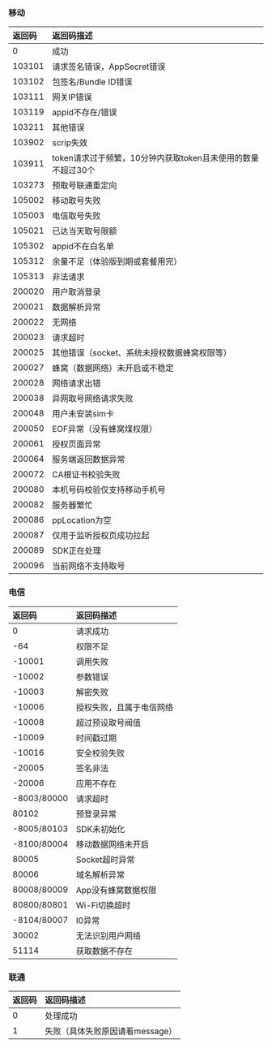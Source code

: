 ### 移动
| 返回码 | 返回码描述                                                   |
| :----- | :----------------------------------------------------------- |
| 0      | 成功                                                         |
| 103101 | 请求签名错误，AppSecret错误                                  |
| 103102 | 包签名/Bundle ID错误                                         |
| 103111 | 网关IP错误                                                   |
| 103119 | appid不存在/错误                                             |
| 103211 | 其他错误                                                     |
| 103902 | scrip失效                                                    |
| 103911 | token请求过于频繁，10分钟内获取token且未使用的数量不超过30个 |
| 103273 | 预取号联通重定向                                             |
| 105002 | 移动取号失败                                                 |
| 105003 | 电信取号失败                                                 |
| 105021 | 已达当天取号限额                                             |
| 105302 | appid不在白名单                                              |
| 105312 | 余量不足（体验版到期或套餐用完）                             |
| 105313 | 非法请求                                                     |
| 200020 | 用户取消登录                                                 |
| 200021 | 数据解析异常                                                 |
| 200022 | 无网络                                                       |
| 200023 | 请求超时                                                     |
| 200025 | 其他错误（socket、系统未授权数据蜂窝权限等）                 |
| 200027 | 蜂窝（数据网络）未开启或不稳定                               |
| 200028 | 网络请求出错                                                 |
| 200038 | 异网取号网络请求失败                                         |
| 200048 | 用户未安装sim卡                                              |
| 200050 | EOF异常（没有蜂窝煤权限）                                    |
| 200061 | 授权页面异常                                                 |
| 200064 | 服务端返回数据异常                                           |
| 200072 | CA根证书校验失败                                             |
| 200080 | 本机号码校验仅支持移动手机号                                 |
| 200082 | 服务器繁忙                                                   |
| 200086 | ppLocation为空                                               |
| 200087 | 仅用于监听授权页成功拉起                                     |
| 200089 | SDK正在处理                                                  |
| 200096 | 当前网络不支持取号                                           |

### 电信

| 返回码      | 返回码描述               |
| :---------- | :----------------------- |
| 0           | 请求成功                 |
| -64         | 权限不足                 |
| -10001      | 调用失败                 |
| -10002      | 参数错误                 |
| -10003      | 解密失败                 |
| -10006      | 授权失败，且属于电信网络 |
| -10008      | 超过预设取号阀值         |
| -10009      | 时间戳过期               |
| -10016      | 安全校验失败             |
| -20005      | 签名非法                 |
| -20006      | 应用不存在               |
| -8003/80000 | 请求超时                 |
| 80102       | 预登录异常               |
| -8005/80103 | SDK未初始化              |
| -8100/80004 | 移动数据网络未开启       |
| 80005       | Socket超时异常           |
| 80006       | 域名解析异常             |
| 80008/80009 | App没有蜂窝数据权限      |
| 80800/80801 | Wi-Fi切换超时            |
| -8104/80007 | I0异常                   |
| 30002       | 无法识别用户网络         |
| 51114       | 获取数据不存在           |


### 联通

| 返回码 | 返回码描述                      |
| :----- | :------------------------------ |
| 0      | 处理成功                        |
| 1      | 失败（具体失败原因请看message） |